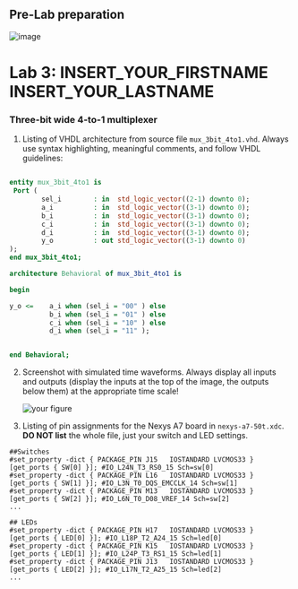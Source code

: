 ## Pre-Lab preparation

![image](https://user-images.githubusercontent.com/65703172/220283894-49d4a1bb-2fee-4914-8027-164496a00aed.png)




# Lab 3: INSERT_YOUR_FIRSTNAME INSERT_YOUR_LASTNAME

### Three-bit wide 4-to-1 multiplexer

1. Listing of VHDL architecture from source file `mux_3bit_4to1.vhd`. Always use syntax highlighting, meaningful comments, and follow VHDL guidelines:

```vhdl

entity mux_3bit_4to1 is
 Port ( 
        sel_i        : in  std_logic_vector((2-1) downto 0);
        a_i        	 : in  std_logic_vector((3-1) downto 0);
        b_i          : in  std_logic_vector((3-1) downto 0);
        c_i          : in  std_logic_vector((3-1) downto 0);
        d_i          : in  std_logic_vector((3-1) downto 0);
        y_o          : out std_logic_vector((3-1) downto 0)
);
end mux_3bit_4to1;

architecture Behavioral of mux_3bit_4to1 is

begin

y_o <=    a_i when (sel_i = "00" ) else
          b_i when (sel_i = "01" ) else
          c_i when (sel_i = "10" ) else
          d_i when (sel_i = "11" );


end Behavioral;
```

2. Screenshot with simulated time waveforms. Always display all inputs and outputs (display the inputs at the top of the image, the outputs below them) at the appropriate time scale!

   ![your figure]()

3. Listing of pin assignments for the Nexys A7 board in `nexys-a7-50t.xdc`. **DO NOT list** the whole file, just your switch and LED settings.

```shell
##Switches
#set_property -dict { PACKAGE_PIN J15   IOSTANDARD LVCMOS33 } [get_ports { SW[0] }]; #IO_L24N_T3_RS0_15 Sch=sw[0]
#set_property -dict { PACKAGE_PIN L16   IOSTANDARD LVCMOS33 } [get_ports { SW[1] }]; #IO_L3N_T0_DQS_EMCCLK_14 Sch=sw[1]
#set_property -dict { PACKAGE_PIN M13   IOSTANDARD LVCMOS33 } [get_ports { SW[2] }]; #IO_L6N_T0_D08_VREF_14 Sch=sw[2]
...

## LEDs
#set_property -dict { PACKAGE_PIN H17   IOSTANDARD LVCMOS33 } [get_ports { LED[0] }]; #IO_L18P_T2_A24_15 Sch=led[0]
#set_property -dict { PACKAGE_PIN K15   IOSTANDARD LVCMOS33 } [get_ports { LED[1] }]; #IO_L24P_T3_RS1_15 Sch=led[1]
#set_property -dict { PACKAGE_PIN J13   IOSTANDARD LVCMOS33 } [get_ports { LED[2] }]; #IO_L17N_T2_A25_15 Sch=led[2]
...
```
